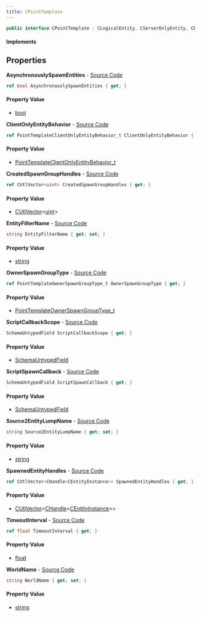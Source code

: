 ```yaml
---
title: CPointTemplate
---
```


```csharp
public interface CPointTemplate : CLogicalEntity, CServerOnlyEntity, CBaseEntity, CEntityInstance, ISchemaClass<CEntityInstance>, ISchemaClass<CBaseEntity>, ISchemaClass<CServerOnlyEntity>, ISchemaClass<CLogicalEntity>, ISchemaClass<CPointTemplate>, ISchemaField, ISchemaClass, INativeHandle
```

#### Implements

## Properties

**AsynchronouslySpawnEntities** - [Source Code](https://github.com/swiftly-solution/swiftlys2/blob/main/managed/src/SwiftlyS2.Generated/Schemas/Interfaces/CPointTemplate.cs#L24)

```csharp
ref bool AsynchronouslySpawnEntities { get; }
```

#### Property Value

- [bool](https://learn.microsoft.com/dotnet/api/system.boolean)

**ClientOnlyEntityBehavior** - [Source Code](https://github.com/swiftly-solution/swiftlys2/blob/main/managed/src/SwiftlyS2.Generated/Schemas/Interfaces/CPointTemplate.cs#L26)

```csharp
ref PointTemplateClientOnlyEntityBehavior_t ClientOnlyEntityBehavior { get; }
```

#### Property Value

- [PointTemplateClientOnlyEntityBehavior_t](/docs/api/shared/schemadefinitions/pointtemplateclientonlyentitybehavior_t)

**CreatedSpawnGroupHandles** - [Source Code](https://github.com/swiftly-solution/swiftlys2/blob/main/managed/src/SwiftlyS2.Generated/Schemas/Interfaces/CPointTemplate.cs#L30)

```csharp
ref CUtlVector<uint> CreatedSpawnGroupHandles { get; }
```

#### Property Value

- [CUtlVector](/docs/api/shared/natives/cutlvector-1)<[uint](https://learn.microsoft.com/dotnet/api/system.uint32)>

**EntityFilterName** - [Source Code](https://github.com/swiftly-solution/swiftlys2/blob/main/managed/src/SwiftlyS2.Generated/Schemas/Interfaces/CPointTemplate.cs#L20)

```csharp
string EntityFilterName { get; set; }
```

#### Property Value

- [string](https://learn.microsoft.com/dotnet/api/system.string)

**OwnerSpawnGroupType** - [Source Code](https://github.com/swiftly-solution/swiftlys2/blob/main/managed/src/SwiftlyS2.Generated/Schemas/Interfaces/CPointTemplate.cs#L28)

```csharp
ref PointTemplateOwnerSpawnGroupType_t OwnerSpawnGroupType { get; }
```

#### Property Value

- [PointTemplateOwnerSpawnGroupType_t](/docs/api/shared/schemadefinitions/pointtemplateownerspawngrouptype_t)

**ScriptCallbackScope** - [Source Code](https://github.com/swiftly-solution/swiftlys2/blob/main/managed/src/SwiftlyS2.Generated/Schemas/Interfaces/CPointTemplate.cs#L38)

```csharp
SchemaUntypedField ScriptCallbackScope { get; }
```

#### Property Value

- [SchemaUntypedField](/docs/api/shared/schemas/schemauntypedfield)

**ScriptSpawnCallback** - [Source Code](https://github.com/swiftly-solution/swiftlys2/blob/main/managed/src/SwiftlyS2.Generated/Schemas/Interfaces/CPointTemplate.cs#L35)

```csharp
SchemaUntypedField ScriptSpawnCallback { get; }
```

#### Property Value

- [SchemaUntypedField](/docs/api/shared/schemas/schemauntypedfield)

**Source2EntityLumpName** - [Source Code](https://github.com/swiftly-solution/swiftlys2/blob/main/managed/src/SwiftlyS2.Generated/Schemas/Interfaces/CPointTemplate.cs#L18)

```csharp
string Source2EntityLumpName { get; set; }
```

#### Property Value

- [string](https://learn.microsoft.com/dotnet/api/system.string)

**SpawnedEntityHandles** - [Source Code](https://github.com/swiftly-solution/swiftlys2/blob/main/managed/src/SwiftlyS2.Generated/Schemas/Interfaces/CPointTemplate.cs#L32)

```csharp
ref CUtlVector<CHandle<CEntityInstance>> SpawnedEntityHandles { get; }
```

#### Property Value

- [CUtlVector](/docs/api/shared/natives/cutlvector-1)<[CHandle](/docs/api/shared/natives/chandle-1)<[CEntityInstance](/docs/api/shared/schemadefinitions/centityinstance)>>

**TimeoutInterval** - [Source Code](https://github.com/swiftly-solution/swiftlys2/blob/main/managed/src/SwiftlyS2.Generated/Schemas/Interfaces/CPointTemplate.cs#L22)

```csharp
ref float TimeoutInterval { get; }
```

#### Property Value

- [float](https://learn.microsoft.com/dotnet/api/system.single)

**WorldName** - [Source Code](https://github.com/swiftly-solution/swiftlys2/blob/main/managed/src/SwiftlyS2.Generated/Schemas/Interfaces/CPointTemplate.cs#L16)

```csharp
string WorldName { get; set; }
```

#### Property Value

- [string](https://learn.microsoft.com/dotnet/api/system.string)

